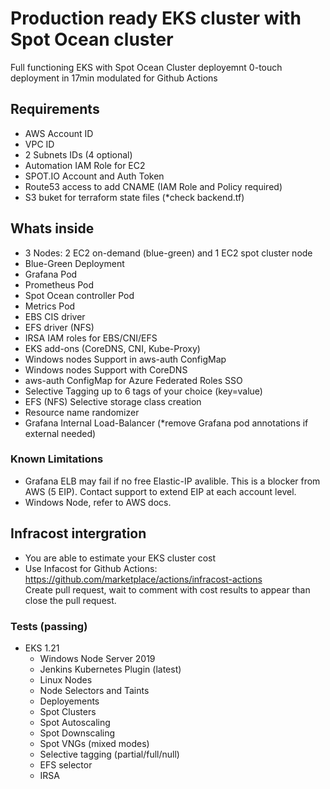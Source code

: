 # Production ready EKS cluster with Spot Ocean cluster

Full functioning EKS with Spot Ocean Cluster deployemnt 0-touch deployment in 17min
modulated for Github Actions

Requirements
-
- AWS Account ID
- VPC ID
- 2 Subnets IDs (4 optional)
- Automation IAM Role for EC2
- SPOT.IO Account and Auth Token
- Route53 access to add CNAME (IAM Role and Policy required)
- S3 buket for terraform state files (*check backend.tf)

Whats inside
-
- 3 Nodes: 2 EC2 on-demand (blue-green) and 1 EC2 spot cluster node
- Blue-Green Deployment
- Grafana Pod
- Prometheus Pod
- Spot Ocean controller Pod
- Metrics Pod
- EBS CIS driver
- EFS driver (NFS)
- IRSA IAM roles for EBS/CNI/EFS
- EKS add-ons (CoreDNS, CNI, Kube-Proxy)
- Windows nodes Support in aws-auth ConfigMap
- Windows nodes Support with CoreDNS
- aws-auth ConfigMap for Azure Federated Roles SSO
- Selective Tagging up to 6 tags of your choice (key=value)
- EFS (NFS) Selective storage class creation
- Resource name randomizer
- Grafana Internal Load-Balancer (*remove Grafana pod annotations if external needed)

### Known Limitations
 - Grafana ELB may fail if no free Elastic-IP avalible. This is a blocker from AWS (5 EIP). Contact support to extend EIP at each account level.
 - Windows Node, refer to AWS docs.

## Infracost intergration
- You are able to estimate your EKS cluster cost<br> 
- Use Infacost for Github Actions: https://github.com/marketplace/actions/infracost-actions<br>
  Create pull request, wait to comment with cost results to appear than close the pull request.


### Tests (passing)
- EKS 1.21
  - Windows Node Server 2019
  - Jenkins Kubernetes Plugin (latest)
  - Linux Nodes
  - Node Selectors and Taints
  - Deployements
  - Spot Clusters
  - Spot Autoscaling
  - Spot Downscaling
  - Spot VNGs (mixed modes)
  - Selective tagging (partial/full/null)
  - EFS selector
  - IRSA


